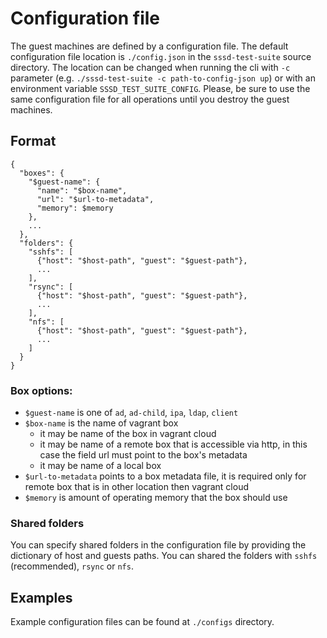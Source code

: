 # Configuration file

The guest machines are defined by a configuration file. The default configuration
file location is `./config.json` in the `sssd-test-suite` source directory. The
location can be changed when running the cli with `-c` parameter
(e.g. `./sssd-test-suite -c path-to-config-json up`) or with an environment
variable `SSSD_TEST_SUITE_CONFIG`. Please, be sure to use the same configuration
file for all operations until you destroy the guest machines.

## Format

```
{
  "boxes": {
    "$guest-name": {
      "name": "$box-name",
      "url": "$url-to-metadata",
      "memory": $memory
    },
    ...
  },
  "folders": {
    "sshfs": [
      {"host": "$host-path", "guest": "$guest-path"},
      ...
    ],
    "rsync": [
      {"host": "$host-path", "guest": "$guest-path"},
      ...
    ],
    "nfs": [
      {"host": "$host-path", "guest": "$guest-path"},
      ...
    ]
  }
}
```

### Box options:
* `$guest-name` is one of `ad`, `ad-child`, `ipa`, `ldap`, `client`
* `$box-name` is the name of vagrant box
  * it may be name of the box in vagrant cloud
  * it may be name of a remote box that is accessible via http,
    in this case the field url must point to the box's metadata
  * it may be name of a local box
* `$url-to-metadata` points to a box metadata file, it is required only for
  remote box that is in other location then vagrant cloud
* `$memory` is amount of operating memory that the box should use

### Shared folders

You can specify shared folders in the configuration file by providing the
dictionary of host and guests paths. You can shared the folders with `sshfs`
(recommended), `rsync` or `nfs`.

## Examples

Example configuration files can be found at `./configs` directory.
